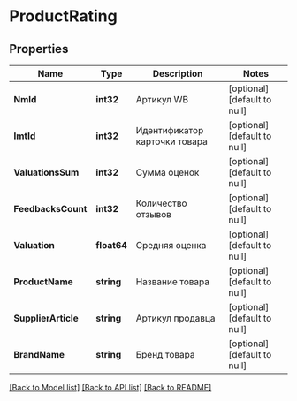 # ProductRating

## Properties
Name | Type | Description | Notes
------------ | ------------- | ------------- | -------------
**NmId** | **int32** | Артикул WB | [optional] [default to null]
**ImtId** | **int32** | Идентификатор карточки товара | [optional] [default to null]
**ValuationsSum** | **int32** | Сумма оценок | [optional] [default to null]
**FeedbacksCount** | **int32** | Количество отзывов | [optional] [default to null]
**Valuation** | **float64** | Средняя оценка | [optional] [default to null]
**ProductName** | **string** | Название товара | [optional] [default to null]
**SupplierArticle** | **string** | Артикул продавца | [optional] [default to null]
**BrandName** | **string** | Бренд товара | [optional] [default to null]

[[Back to Model list]](../README.md#documentation-for-models) [[Back to API list]](../README.md#documentation-for-api-endpoints) [[Back to README]](../README.md)

